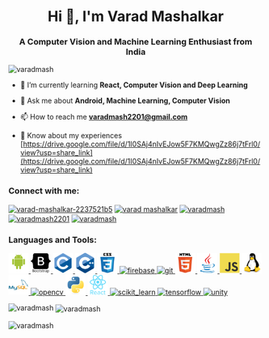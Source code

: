 <h1 align="center">Hi 👋, I'm Varad Mashalkar</h1>
<h3 align="center">A Computer Vision and Machine Learning Enthusiast from India</h3>

<p align="left"> <img src="https://komarev.com/ghpvc/?username=varadmash&label=Profile%20views&color=0e75b6&style=flat" alt="varadmash" /> </p>

- 🌱 I’m currently learning **React, Computer Vision and Deep Learning**

- 💬 Ask me about **Android, Machine Learning, Computer Vision**

- 📫 How to reach me **varadmash2201@gmail.com**

- 📄 Know about my experiences [https://drive.google.com/file/d/1I0SAj4nIvEJow5F7KMQwgZz86j7tFrl0/view?usp=share_link](https://drive.google.com/file/d/1I0SAj4nIvEJow5F7KMQwgZz86j7tFrl0/view?usp=share_link)

<h3 align="left">Connect with me:</h3>
<p align="left">
<a href="https://linkedin.com/in/varad-mashalkar-2237521b5" target="blank"><img align="center" src="https://raw.githubusercontent.com/rahuldkjain/github-profile-readme-generator/master/src/images/icons/Social/linked-in-alt.svg" alt="varad-mashalkar-2237521b5" height="30" width="40" /></a>
<a href="https://kaggle.com/varadmashalkar" target="blank"><img align="center" src="https://raw.githubusercontent.com/rahuldkjain/github-profile-readme-generator/master/src/images/icons/Social/kaggle.svg" alt="varad mashalkar" height="30" width="40" /></a>
<a href="https://www.codechef.com/users/varadmash" target="blank"><img align="center" src="https://cdn.jsdelivr.net/npm/simple-icons@3.1.0/icons/codechef.svg" alt="varadmash" height="30" width="40" /></a>
<a href="https://www.hackerrank.com/varadmash2201" target="blank"><img align="center" src="https://raw.githubusercontent.com/rahuldkjain/github-profile-readme-generator/master/src/images/icons/Social/hackerrank.svg" alt="varadmash2201" height="30" width="40" /></a>
<a href="https://www.leetcode.com/varadmash" target="blank"><img align="center" src="https://raw.githubusercontent.com/rahuldkjain/github-profile-readme-generator/master/src/images/icons/Social/leet-code.svg" alt="varadmash" height="30" width="40" /></a>
</p>

<h3 align="left">Languages and Tools:</h3>
<p align="left"> <a href="https://developer.android.com" target="_blank"> <img src="https://raw.githubusercontent.com/devicons/devicon/master/icons/android/android-original-wordmark.svg" alt="android" width="40" height="40"/> </a> <a href="https://getbootstrap.com" target="_blank"> <img src="https://raw.githubusercontent.com/devicons/devicon/master/icons/bootstrap/bootstrap-plain-wordmark.svg" alt="bootstrap" width="40" height="40"/> </a> <a href="https://www.cprogramming.com/" target="_blank"> <img src="https://raw.githubusercontent.com/devicons/devicon/master/icons/c/c-original.svg" alt="c" width="40" height="40"/> </a> <a href="https://www.w3schools.com/cpp/" target="_blank"> <img src="https://raw.githubusercontent.com/devicons/devicon/master/icons/cplusplus/cplusplus-original.svg" alt="cplusplus" width="40" height="40"/> </a> <a href="https://www.w3schools.com/css/" target="_blank"> <img src="https://raw.githubusercontent.com/devicons/devicon/master/icons/css3/css3-original-wordmark.svg" alt="css3" width="40" height="40"/> </a> <a href="https://firebase.google.com/" target="_blank"> <img src="https://www.vectorlogo.zone/logos/firebase/firebase-icon.svg" alt="firebase" width="40" height="40"/> </a> <a href="https://git-scm.com/" target="_blank"> <img src="https://www.vectorlogo.zone/logos/git-scm/git-scm-icon.svg" alt="git" width="40" height="40"/> </a> <a href="https://www.w3.org/html/" target="_blank"> <img src="https://raw.githubusercontent.com/devicons/devicon/master/icons/html5/html5-original-wordmark.svg" alt="html5" width="40" height="40"/> </a> <a href="https://www.java.com" target="_blank"> <img src="https://raw.githubusercontent.com/devicons/devicon/master/icons/java/java-original.svg" alt="java" width="40" height="40"/> </a> <a href="https://developer.mozilla.org/en-US/docs/Web/JavaScript" target="_blank"> <img src="https://raw.githubusercontent.com/devicons/devicon/master/icons/javascript/javascript-original.svg" alt="javascript" width="40" height="40"/> </a> <a href="https://www.linux.org/" target="_blank"> <img src="https://raw.githubusercontent.com/devicons/devicon/master/icons/linux/linux-original.svg" alt="linux" width="40" height="40"/> </a> <a href="https://www.mysql.com/" target="_blank"> <img src="https://raw.githubusercontent.com/devicons/devicon/master/icons/mysql/mysql-original-wordmark.svg" alt="mysql" width="40" height="40"/> </a> <a href="https://opencv.org/" target="_blank"> <img src="https://www.vectorlogo.zone/logos/opencv/opencv-icon.svg" alt="opencv" width="40" height="40"/> </a> <a href="https://www.python.org" target="_blank"> <img src="https://raw.githubusercontent.com/devicons/devicon/master/icons/python/python-original.svg" alt="python" width="40" height="40"/> </a> <a href="https://reactjs.org/" target="_blank"> <img src="https://raw.githubusercontent.com/devicons/devicon/master/icons/react/react-original-wordmark.svg" alt="react" width="40" height="40"/> </a> <a href="https://scikit-learn.org/" target="_blank"> <img src="https://upload.wikimedia.org/wikipedia/commons/0/05/Scikit_learn_logo_small.svg" alt="scikit_learn" width="40" height="40"/> </a> <a href="https://www.tensorflow.org" target="_blank"> <img src="https://www.vectorlogo.zone/logos/tensorflow/tensorflow-icon.svg" alt="tensorflow" width="40" height="40"/> </a> <a href="https://unity.com/" target="_blank"> <img src="https://www.vectorlogo.zone/logos/unity3d/unity3d-icon.svg" alt="unity" width="40" height="40"/> </a> </p>

<p><img align="left" src="https://github-readme-stats.vercel.app/api/top-langs?username=varadmash&show_icons=true&locale=en&layout=compact" alt="varadmash" /></p>

<p>&nbsp;<img align="center" src="https://github-readme-stats.vercel.app/api?username=varadmash&show_icons=true&locale=en" alt="varadmash" /></p>

<p><img align="center" src="https://github-readme-streak-stats.herokuapp.com/?user=varadmash&" alt="varadmash" /></p>
